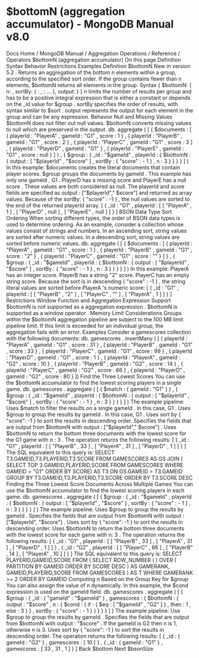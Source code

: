 # $bottomN (aggregation accumulator) - MongoDB Manual v8.0


Docs Home / MongoDB Manual / Aggregation Operations / Reference / Operators $bottomN (aggregation accumulator) On this page Definition Syntax Behavior Restrictions Examples Definition $bottomN New in version 5.2 . Returns an aggregation of the bottom n elements within a group,
according to the specified sort order. If the group contains fewer
than n elements, $bottomN returns all elements in the group. Syntax { $bottomN: { n: <expression>, sortBy: { <field1>: <sort order>, <field2>: <sort order> ... }, output: <expression> } } n limits the number of results per group and has to be a positive
integral expression that is either a constant or depends on the _id value for $group . sortBy specifies the order of results, with syntax similar to $sort . output represents the output for each element in the group and can
be any expression. Behavior Null and Missing Values $bottomN does not filter out null values. $bottomN converts missing values to null which are preserved in
the output. db. aggregate ( [ { $documents : [ { playerId : "PlayerA" , gameId : "G1" , score : 1 } , { playerId : "PlayerB" , gameId : "G1" , score : 2 } , { playerId : "PlayerC" , gameId : "G1" , score : 3 } , { playerId : "PlayerD" , gameId : "G1" } , { playerId : "PlayerE" , gameId : "G1" , score : null } ] } , { $group : { _id : "$gameId" , playerId : { $bottomN : { output : [ "$playerId" , "$score" ] , sortBy : { "score" : - 1 } , n : 3 } } } } ] ) In this example: $documents creates the literal documents that contain
player scores. $group groups the documents by gameId . This
example has only one gameId , G1 . PlayerD has a missing score and PlayerE has a
null score . These values are both considered as null. The playerId and score fields are specified as output : ["$playerId"," $score"] and returned as array values. Because of the sortBy: { "score" : -1 } , the null values are sorted
to the end of the returned playerId array. [ { _id : "G1" , playerId : [ [ "PlayerA" , 1 ] , [ "PlayerD" , null ] , [ "PlayerE" , null ] ] } ] BSON Data Type Sort Ordering When sorting different types, the order of BSON data types is used to determine ordering. As an example,
consider a collection whose values consist of strings and numbers. In an ascending sort, string values are sorted after numeric values. In a descending sort, string values are sorted before numeric values. db. aggregate ( [ { $documents : [ { playerId : "PlayerA" , gameId : "G1" , score : 1 } , { playerId : "PlayerB" , gameId : "G1" , score : "2" } , { playerId : "PlayerC" , gameId : "G1" , score : "" } ] } , { $group : { _id : "$gameId" , playerId : { $bottomN : { output : [ "$playerId" , "$score" ] , sortBy : { "score" : - 1 } , n : 3 } } } } ] ) In this example: PlayerA has an integer score. PlayerB has a string "2" score. PlayerC has an empty string score. Because the sort is in descending { "score" : -1 } , the string
literal values are sorted before PlayerA 's numeric score: [ { _id : "G1" , playerId : [ [ "PlayerB" , "2" ] , [ "PlayerC" , "" ] , [ "PlayerA" , 1 ] ] } ] Restrictions Window Function and Aggregation Expression Support $bottomN is not supported as a aggregation expression . $bottomN is supported as a window operator . Memory Limit Considerations Groups within the $bottomN aggregation pipeline are subject to the 100 MB limit pipeline limit. If this
limit is exceeded for an individual group, the aggregation fails
with an error. Examples Consider a gamescores collection with the following documents: db. gamescores . insertMany ( [ { playerId : "PlayerA" , gameId : "G1" , score : 31 } , { playerId : "PlayerB" , gameId : "G1" , score : 33 } , { playerId : "PlayerC" , gameId : "G1" , score : 99 } , { playerId : "PlayerD" , gameId : "G1" , score : 1 } , { playerId : "PlayerA" , gameId : "G2" , score : 10 } , { playerId : "PlayerB" , gameId : "G2" , score : 14 } , { playerId : "PlayerC" , gameId : "G2" , score : 66 } , { playerId : "PlayerD" , gameId : "G2" , score : 80 } ]) Find the Three Lowest Scores You can use the $bottomN accumulator to find the lowest scoring
players in a single game. db. gamescores . aggregate ( [ { $match : { gameId : "G1" } } , { $group : { _id : "$gameId" , playerId : { $bottomN : { output : [ "$playerId" , "$score" ] , sortBy : { "score" : - 1 } , n : 3 } } } } ] ) The example pipeline: Uses $match to filter the results on a single gameId .
In this case, G1 . Uses $group to group the results by gameId . In this
case, G1 . Uses sort by { "score": -1 } to sort the results in descending
order. Specifies the fields that are output from $bottomN with output : ["$playerId"," $score"] . Uses $bottomN to return the bottom three documents
with the lowest score for the G1 game with n : 3 . The operation returns the following results: [ { _id : "G1" , playerId : [ [ "PlayerB" , 33 ] , [ "PlayerA" , 31 ] , [ "PlayerD" , 1 ] ] } ] The SQL equivalent to this query is: SELECT T3.GAMEID,T3.PLAYERID,T3.SCORE FROM GAMESCORES AS GS JOIN ( SELECT TOP 3 GAMEID,PLAYERID,SCORE FROM GAMESCORES WHERE GAMEID = "G1" ORDER BY SCORE) AS T3 ON GS.GAMEID = T3.GAMEID GROUP BY T3.GAMEID,T3.PLAYERID,T3.SCORE ORDER BY T3.SCORE DESC Finding the Three Lowest Score Documents Across Multiple Games You can use the $bottomN accumulator to find the lowest scoring
players in each game. db. gamescores . aggregate ( [ { $group : { _id : "$gameId" , playerId : { $bottomN : { output : [ "$playerId" , "$score" ] , sortBy : { "score" : - 1 } , n : 3 } } } } ] ) The example pipeline: Uses $group to group the results by gameId . Specifies the fields that are output from $bottomN with output : ["$playerId", "$score"] . Uses sort by { "score": -1 } to sort the results in descending
order. Uses $bottomN to return the bottom three documents
with the lowest score for each game with n: 3 . The operation returns the following results: [ { _id : "G1" , playerId : [ [ "PlayerB" , 33 ] , [ "PlayerA" , 31 ] , [ "PlayerD" , 1 ] ] } , { _id : "G2" , playerId : [ [ "PlayerC" , 66 ] , [ "PlayerB" , 14 ] , [ "PlayerA" , 10 ] ] } ] The SQL equivalent to this query is: SELECT PLAYERID,GAMEID,SCORE FROM ( SELECT ROW_NUMBER ( ) OVER ( PARTITION BY GAMEID ORDER BY SCORE DESC ) AS GAMERANK, GAMEID,PLAYERID,SCORE FROM GAMESCORES ) AS T WHERE GAMERANK >= 2 ORDER BY GAMEID Computing n Based on the Group Key for $group You can also assign the value of n dynamically. In this example,
the $cond expression is used on the gameId field. db. gamescores . aggregate ( [ { $group : { _id : { "gameId" : "$gameId" } , gamescores : { $bottomN : { output : "$score" , n : { $cond : { if : { $eq : [ "$gameId" , "G2" ] } , then : 1 , else : 3 } } , sortBy : { "score" : - 1 } } } } } ] ) The example pipeline: Use $group to group the results by gameId . Specifies the fields that are output from $bottomN with output : "$score" . If the gameId is G2 then n is 1, otherwise n is 3. Uses sort by { "score": -1 } to sort the results in descending
order. The operation returns the following results: [ { _id : { gameId : "G2" } , gamescores : [ 10 ] } , { _id : { gameId : "G1" } , gamescores : [ 33 , 31 , 1 ] } ] Back $bottom Next $bsonSize
